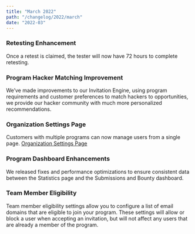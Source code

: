 ```yaml
---
title: "March 2022"
path: "/changelog/2022/march"
date: "2022-03"
---
```


### Retesting Enhancement
Once a retest is claimed, the tester will now have 72 hours to complete retesting.

### Program Hacker Matching Improvement
We’ve made improvements to our Invitation Engine, using program requirements and customer preferences to match hackers to opportunities, we provide our hacker community with much more personalized recommendations.

### Organization Settings Page
Customers with multiple programs can now manage users from a single page.
[Organization Settings Page](./images/organization-settings.png)

### Program Dashboard Enhancements
We released fixes and performance optimizations to ensure consistent data between the Statistics page and the Submissions and Bounty dashboard.

### Team Member Eligibility
Team member eligibility settings allow you to configure a list of email domains that are eligible to join your program. These settings will allow or block a user when accepting an invitation, but will not affect any users that are already a member of the program.
